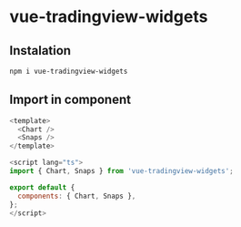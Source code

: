 # vue-tradingview-widgets

## Instalation

```bash
npm i vue-tradingview-widgets
```

## Import in component

```js
<template>
  <Chart />
  <Snaps />
</template>

<script lang="ts">
import { Chart, Snaps } from 'vue-tradingview-widgets';

export default {
  components: { Chart, Snaps },
};
</script>
```
